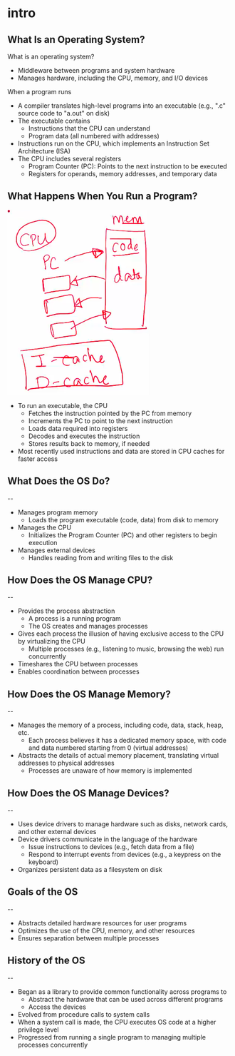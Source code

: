 # intro

## What Is an Operating System?

What is an operating system?

- Middleware between programs and system hardware
- Manages hardware, including the CPU, memory, and I/O devices

When a program runs

- A compiler translates high-level programs into an executable (e.g., ".c" source code to "a.out" on disk)
- The executable contains
  - Instructions that the CPU can understand
  - Program data (all numbered with addresses)
- Instructions run on the CPU, which implements an Instruction Set Architecture (ISA)
- The CPU includes several registers
  - Program Counter (PC): Points to the next instruction to be executed
  - Registers for operands, memory addresses, and temporary data

## What Happens When You Run a Program?

![img](./img/1.png)

- To run an executable, the CPU
  - Fetches the instruction pointed by the PC from memory
  - Increments the PC to point to the next instruction
  - Loads data required into registers
  - Decodes and executes the instruction
  - Stores results back to memory, if needed
- Most recently used instructions and data are stored in CPU caches for faster access

## What Does the OS Do?

--

- Manages program memory
  - Loads the program executable (code, data) from disk to memory
- Manages the CPU
  - Initializes the Program Counter (PC) and other registers to begin execution
- Manages external devices
  - Handles reading from and writing files to the disk

## How Does the OS Manage CPU?

--

- Provides the process abstraction
  - A process is a running program
  - The OS creates and manages processes
- Gives each process the illusion of having exclusive access to the CPU by virtualizing the CPU
  - Multiple processes (e.g., listening to music, browsing the web) run concurrently
- Timeshares the CPU between processes
- Enables coordination between processes

## How Does the OS Manage Memory?

--

- Manages the memory of a process, including code, data, stack, heap, etc.
  - Each process believes it has a dedicated memory space, with code and data numbered starting from 0 (virtual addresses)
- Abstracts the details of actual memory placement, translating virtual addresses to physical addresses
  - Processes are unaware of how memory is implemented

## How Does the OS Manage Devices?

--

- Uses device drivers to manage hardware such as disks, network cards, and other external devices
- Device drivers communicate in the language of the hardware
  - Issue instructions to devices (e.g., fetch data from a file)
  - Respond to interrupt events from devices (e.g., a keypress on the keyboard)
- Organizes persistent data as a filesystem on disk

## Goals of the OS

--

- Abstracts detailed hardware resources for user programs
- Optimizes the use of the CPU, memory, and other resources
- Ensures separation between multiple processes

## History of the OS

--

- Began as a library to provide common functionality across programs to
  - Abstract the hardware that can be used across different programs
  - Access the devices
- Evolved from procedure calls to system calls
- When a system call is made, the CPU executes OS code at a higher privilege level
- Progressed from running a single program to managing multiple processes concurrently
